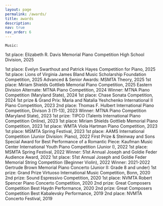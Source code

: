 ```yaml
---
layout: page
permalink: /awards/
title: awards
description:
nav: true
nav_order: 6
---
```


`Music:`

1st place: Elizabeth R. Davis Memorial Piano Competition High School Division, 2025

1st place: Evelyn Swarthout and Patrick Hayes Competition for Piano, 2025
1st place: Lions of Virginia James Bland Music Scholarship Foundation Competition, 2025
Advanced & Senior Awards: MSMTA Theory, 2025
1st place: Miriam Shields Gottlieb Memorial Piano Competition, 2025
Eastern Division Alternate: MTNA Piano Competition, 2024
Winner: MTNA Piano Competition (Maryland State), 2024
1st place: Chase Sonata Competition, 2024
1st prize & Grand Prix: Maria and Natalia Yeshchenko International II Piano Competition, 2023
2nd place: Thomas F. Hulbert International Piano Competition, Divison 3 (11-13), 2023
Winner: MTNA Piano Competition (Maryland State), 2023
1st prize: TIPCO (Talents International Piano Competition Online), 2023
1st place: Miriam Shields Gottlieb Memorial Piano Competition, 2023
1st place: WMTA Viola Hartman Piano Competition, 2023
1st place: MSMTA Spring Festival, 2023
1st place: AAMS International Competition (Junior Division: Piano), 2022
First Prize & Steinway and Sons Special Award for Best Performance of a Romantic Piece: Kaufman Music Center International Youth Piano Competition (Junior I), 2022
1st place: MSMTA Spring Festival, 2022
Winner: 51st Annual Joseph and Goldie Feder Audience Award, 2022
1st place: 51st Annual Joseph and Goldie Feder Memorial String Competition (Beginner Violin), 2022
Winner: 2021-2022 Gertrude Brown Memorial Piano Concerto (Junior II: Grade 8 and under)
1st prize: Grand Prize Virtuoso International Music Competition, Bonn, 2020
2nd prize: Sound Espressivo Competition, 2020
1st place: NVMTA Robert Spencer Piano Concerto Competition, 2020
2nd prize: Great Composers Competition Best Haydn Performance, 2020
2nd prize: Great Composers Competition Best Kabalevsky Performance, 2019
2nd place: NVMTA Concerto Festival, 2019
